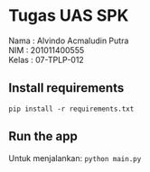 # Tugas UAS SPK
Nama : Alvindo Acmaludin Putra <br>
NIM : 201011400555 <br>
Kelas : 07-TPLP-012 <br>

## Install requirements
```pip install -r requirements.txt```

## Run the app
Untuk menjalankan:
```python main.py```
